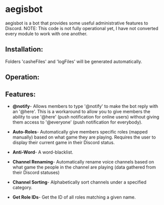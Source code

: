 # aegisbot


aegisbot is a bot that provides some useful administrative features to Discord.
NOTE: This code is not fully operational yet, I have not converted every module to work with one another.



## Installation:
Folders 'casheFiles' and 'logFiles' will be generated automatically.

## Operation:


## Features:

* **@notify**- Allows members to type '@notify' to make the bot reply with an '@here'. This is a workaround to allow you to give members the ability to use '@here' (push notification for online users) without giving them access to '@everyone' (push notification for everybody).

* **Auto-Roles**- Automatically give members specific roles (mapped manually) based on what game they are playing. Requires the user to display their current game in their Discord status.

* **Anti-Word**- A word-blacklist.

* **Channel Renaming**- Automatically rename voice channels based on what game the people in the channel are playing (data gathered from their Discord statuses)

* **Channel Sorting**- Alphabetically sort channels under a specified category.

* **Get Role IDs**- Get the ID of all roles matching a given name.
